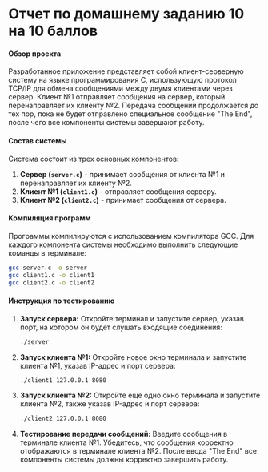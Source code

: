 # Отчет по домашнему заданию 10 на 10 баллов

#### Обзор проекта
Разработанное приложение представляет собой клиент-серверную систему на языке программирования C, использующую протокол TCP/IP для обмена сообщениями между двумя клиентами через сервер. Клиент №1 отправляет сообщения на сервер, который перенаправляет их клиенту №2. Передача сообщений продолжается до тех пор, пока не будет отправлено специальное сообщение "The End", после чего все компоненты системы завершают работу.

#### Состав системы
Система состоит из трех основных компонентов:
1. **Сервер (`server.c`)** - принимает сообщения от клиента №1 и перенаправляет их клиенту №2.
2. **Клиент №1 (`client1.c`)** - отправляет сообщения серверу.
3. **Клиент №2 (`client2.c`)** - принимает сообщения от сервера.

#### Компиляция программ
Программы компилируются с использованием компилятора GCC. Для каждого компонента системы необходимо выполнить следующие команды в терминале:

```bash
gcc server.c -o server
gcc client1.c -o client1
gcc client2.c -o client2
```

#### Инструкция по тестированию
1. **Запуск сервера:**
   Откройте терминал и запустите сервер, указав порт, на котором он будет слушать входящие соединения:
   ```bash
   ./server
   ```
2. **Запуск клиента №1:**
   Откройте новое окно терминала и запустите клиента №1, указав IP-адрес и порт сервера:
   ```bash
   ./client1 127.0.0.1 8080
   ```
3. **Запуск клиента №2:**
   Откройте еще одно окно терминала и запустите клиента №2, также указав IP-адрес и порт сервера:
   ```bash
   ./client2 127.0.0.1 8080
   ```
4. **Тестирование передачи сообщений:**
   Введите сообщения в терминале клиента №1. Убедитесь, что сообщения корректно отображаются в терминале клиента №2. После ввода "The End" все компоненты системы должны корректно завершить работу.